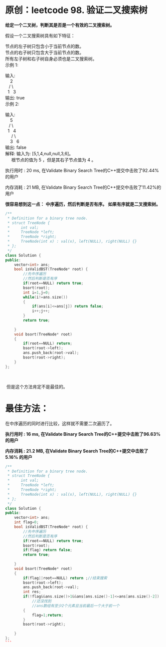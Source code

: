 # 原创：leetcode 98. 验证二叉搜索树

**给定一个二叉树，判断其是否是一个有效的二叉搜索树。**

假设一个二叉搜索树具有如下特征：

> 
<p>节点的左子树只包含小于当前节点的数。<br/>
节点的右子树只包含大于当前节点的数。<br/>
所有左子树和右子树自身必须也是二叉搜索树。<br/>
示例 1:</p>
<p>输入:<br/>
    2<br/>
   / \<br/>
  1   3<br/>
输出: true<br/>
示例 2:</p>
<p>输入:<br/>
    5<br/>
   / \<br/>
  1   4<br/>
     / \<br/>
    3   6<br/>
输出: false<br/>
解释: 输入为: [5,1,4,null,null,3,6]。<br/>
     根节点的值为 5 ，但是其右子节点值为 4 。</p>


执行用时 : 20 ms, 在Validate Binary Search Tree的C++提交中击败了92.44%的用户

内存消耗 : 21 MB, 在Validate Binary Search Tree的C++提交中击败了11.42%的用户

> 
**很容易想到这一点：**
**中序遍历，然后判断是否有序。**
**如果有序就是二叉搜索树。**

```c++
/**
 * Definition for a binary tree node.
 * struct TreeNode {
 *     int val;
 *     TreeNode *left;
 *     TreeNode *right;
 *     TreeNode(int x) : val(x), left(NULL), right(NULL) {}
 * };
 */
class Solution {
public:
    vector<int> ans;
    bool isValidBST(TreeNode* root) {
        //先中序遍历
        //然后判断是否有序
        if(root==NULL) return true;
        bsort(root);
        int i=1,j=0;
        while(i!=ans.size())
        {
            if(ans[i]<=ans[j]) return false;
            i++;j++;
        }
        return true;
        
    }
    void bsort(TreeNode* root)
    {
        if(root==NULL) return;
        bsort(root->left);
        ans.push_back(root->val);
        bsort(root->right);
    }
};
```

 

 但是这个方法肯定不是最佳的。

# 最佳方法：

在中序遍历的同时进行比较，这样就不需要二次遍历了。

**执行用时 : 16 ms, 在Validate Binary Search Tree的C++提交中击败了96.63%的用户**

**内存消耗 : 21.2 MB, 在Validate Binary Search Tree的C++提交中击败了5.16% 的用户**

```c++
/**
 * Definition for a binary tree node.
 * struct TreeNode {
 *     int val;
 *     TreeNode *left;
 *     TreeNode *right;
 *     TreeNode(int x) : val(x), left(NULL), right(NULL) {}
 * };
 */
class Solution {
public:
    vector<int> ans;
    int flag=0;
    bool isValidBST(TreeNode* root) {
        //先中序遍历
        //然后判断是否有序
        if(root==NULL) return true;
        bsort(root);
        if(flag) return false;
        return true;
        
    }
    void bsort(TreeNode* root)
    {
        if(flag||root==NULL) return ;//结束搜索
        bsort(root->left);
        ans.push_back(root->val);
        int res;
        if(!flag&&ans.size()>1&&ans[ans.size()-1]<=ans[ans.size()-2])
            //还没找到
            //ans数组有至少2个元素且当前最后一个大于前一个
        {
            flag=1;return;
        }
        bsort(root->right);
        
    }
};
``` 
